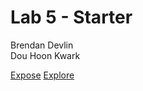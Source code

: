 # Lab 5 - Starter
Brendan Devlin <br>
Dou Hoon Kwark
   
[Expose](https://douhoonkwark.github.io/Lab5_Starter/expose.html)
[Explore](https://douhoonkwark.github.io/Lab5_Starter/explore.html)
